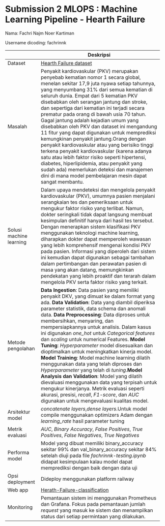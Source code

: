 # Submission 2 MLOPS : Machine Learning Pipeline - Hearth Failure

Nama: Fachri Najm Noer Kartiman

Username dicoding: fachrinnk

| | Deskripsi |
| ----------- | ----------- |
| Dataset | [Hearth Failure dataset](https://www.kaggle.com/datasets/fedesoriano/heart-failure-prediction/data) |
| Masalah | Penyakit kardiovaskular (PKV) merupakan penyebab kematian nomor 1 secara global, menelan sekitar 17,9 juta nyawa setiap tahunnya, yang menyumbang 31% dari semua kematian di seluruh dunia. Empat dari 5 kematian PKV disebabkan oleh serangan jantung dan stroke, dan sepertiga dari kematian ini terjadi secara prematur pada orang di bawah usia 70 tahun. Gagal jantung adalah kejadian umum yang disebabkan oleh PKV dan dataset ini mengandung 11 fitur yang dapat digunakan untuk memprediksi kemungkinan penyakit jantung.Orang dengan penyakit kardiovaskular atau yang berisiko tinggi terkena penyakit kardiovaskular (karena adanya satu atau lebih faktor risiko seperti hipertensi, diabetes, hiperlipidemia, atau penyakit yang sudah ada) memerlukan deteksi dan manajemen dini di mana model pembelajaran mesin dapat sangat membantu. |
| Solusi machine learning | Dalam upaya mendeteksi dan mengelola penyakit kardiovaskular (PKV), umumnya pasien menjalani serangkaian tes dan pemeriksaan untuk mengukur faktor risiko yang terlibat. Namun, dokter seringkali tidak dapat langsung membuat kesimpulan definitif hanya dari hasil tes tersebut. Dengan menerapkan sistem klasifikasi PKV menggunakan teknologi machine learning, diharapkan dokter dapat memperoleh wawasan yang lebih komprehensif mengenai kondisi PKV pada pasien. Informasi yang diperoleh dari sistem ini kemudian dapat digunakan sebagai tambahan dalam pertimbangan dan perawatan pasien di masa yang akan datang, memungkinkan pendekatan yang lebih proaktif dan terarah dalam mengelola PKV serta faktor risiko yang terkait.|
| Metode pengolahan | **Data Ingestion**: Data pasien yang memiliki penyakit DKV, yang dimuat ke dalam format yang ada. **Data Validation**: Data yang diambil diperiksa parameter statistik, data schema dan anomali data. **Data Preprocessing**: Data diproses untuk membersihkan, menyaring, dan mempersiapkannya untuk analisis. Dalam kasus ini digunakan *one_hot* untuk *Categorical features* dan *scaling* untuk numerical Features. **Model Tuning**: *Hyperparameter* model disesuaikan dan dioptimalkan untuk meningkatkan kinerja model. **Model Training**: Model machine learning dilatih menggunakan data yang telah diproses dan *Hyperparameter* yang telah di *tuning*.**Model Analysis dan Validation**: Model yang dilatih dievaluasi menggunakan data yang terpisah untuk mengukur kinerjanya. Metrik evaluasi seperti akurasi, presisi, *recall*, *F1-score*, dan *AUC* digunakan untuk mengevaluasi kualitas model.  |
| Arsitektur model | *concatenate layers*,*dense layers*.Untuk model compile menggunakan optimizers Adam dengan  *learning_rate* hasil parameter tuning |
| Metrik evaluasi | *AUC*, *Binary Accuracy*, *False Positives*, *True Positives*, *False Negatives*, *True Negatives* |
| Performa model | Model yang dibuat memiliki binary_accuracy sekitar 99% dan val_binary_accuracy sekitar 84% setelah diuji pada file *fachrinnk-testing.ipynb* didapat kesimpulaan kalau  model dapat memprediksi dengan baik dengan data uji |
| Opsi deployment | Dideploy menggunakan platform railway |
| Web app | [Herath-Failure-classification](https://first-pipeline-production.up.railway.app/v1/models/cc-model/metadata)|
| Monitoring | Pemantauan sistem ini menggunakan Prometheus dan Grafana. Fokus pada pemantauan jumlah *request* yang masuk ke sistem dan menampilkan status dari setiap permintaan yang dilakukan. |
